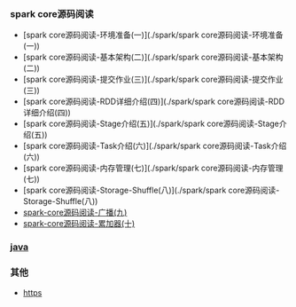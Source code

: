 
### spark core源码阅读

- [spark core源码阅读-环境准备(一)](./spark/spark core源码阅读-环境准备(一))
- [spark core源码阅读-基本架构(二)](./spark/spark core源码阅读-基本架构(二))
- [spark core源码阅读-提交作业(三)](./spark/spark core源码阅读-提交作业(三))
- [spark core源码阅读-RDD详细介绍(四)](./spark/spark core源码阅读-RDD详细介绍(四))
- [spark core源码阅读-Stage介绍(五)](./spark/spark core源码阅读-Stage介绍(五))
- [spark core源码阅读-Task介绍(六)](./spark/spark core源码阅读-Task介绍(六))
- [spark core源码阅读-内存管理(七)](./spark/spark core源码阅读-内存管理(七))
- [spark core源码阅读-Storage-Shuffle(八)](./spark/spark core源码阅读-Storage-Shuffle(八))
- [spark-core源码阅读-广播(九)](./spark/spark-core源码阅读-广播(九))
- [spark-core源码阅读-累加器(十)](./spark/spark-core源码阅读-累加器(十))

### [java](./java/README)


### 其他
- [https](其他/SSL-TLS)